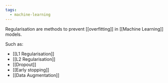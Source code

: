 ```yaml
---
tags:
  - machine-learning
---
```

Regularisation are methods to prevent [[overfitting]] in [[Machine Learning]] models.

Such as:
- [[L1 Regularisation]]
- [[L2 Regularisation]]
- [[Dropout]]
- [[Early stopping]]
- [[Data Augmentation]]